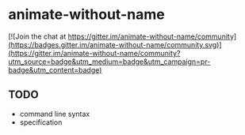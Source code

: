 # animate-without-name

[![Join the chat at https://gitter.im/animate-without-name/community](https://badges.gitter.im/animate-without-name/community.svg)](https://gitter.im/animate-without-name/community?utm_source=badge&utm_medium=badge&utm_campaign=pr-badge&utm_content=badge)

## TODO

+ command line syntax
+ specification
